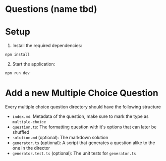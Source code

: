 # Questions (name tbd)

# Setup

1. Install the required dependencies:

```bash
npm install
```

2. Start the application:

```bash
npm run dev
```

# Add a new Multiple Choice Question

Every multiple choice question directory should have the following structure

- `index.md`: Metadata of the question, make sure to mark the type as `multiple-choice`
- `question.ts`: The formatting question with it's options that can later be shuffled
- `solution.md` (optional): The markdown solution
- `generator.ts` (optional): A script that generates a question alike to the one in the director
- `generator.test.ts` (optional): The unit tests for `generator.ts`
